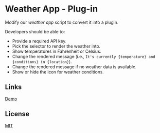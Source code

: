 # Weather App - Plug-in

Modify our *weather app* script to convert it into a plugin.

Developers should be able to:
- Provide a required API key.
- Pick the selector to render the weather into.
- Show temperatures in Fahrenheit or Celsius.
- Change the rendered message (i.e., `It's currently {temperature} and {conditions} in {location}`).
- Change the rendered message if no weather data is available.
- Show or hide the icon for weather conditions.

## Links

[Demo](https://meterrill.github.io/vanilla-js-academy/37-weather-app-plug-in/)

## License
[MIT](https://choosealicense.com/licenses/mit/)
